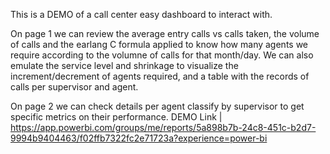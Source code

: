 This is a DEMO of a call center easy dashboard to interact with.

On page 1 we can review the average entry calls vs calls taken, the volume of calls and the earlang C formula applied to know how many agents we require according to the volumne of calls for that month/day.
We can also emulate the service level and shrinkage to visualize the increment/decrement of agents required, and a table with the records of calls per supervisor and agent.

On page 2 we can check details per agent classify by supervisor to get specific metrics on their performance.
DEMO Link | https://app.powerbi.com/groups/me/reports/5a898b7b-24c8-451c-b2d7-9994b9404463/f02ffb7322fc2e71723a?experience=power-bi
